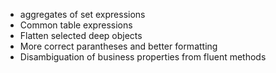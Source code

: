 
* aggregates of set expressions
* Common table expressions
* Flatten selected deep objects
* More correct parantheses and better formatting
* Disambiguation of business properties from fluent methods